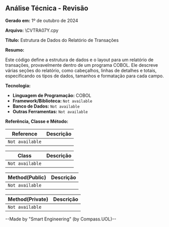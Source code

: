 ## Análise Técnica - Revisão

**Gerado em:** 1º de outubro de 2024

**Arquivo:**  \CVTRA07Y.cpy

**Título:**  Estrutura de Dados do Relatório de Transações

**Resumo:** 

Este código define a estrutura de dados e o layout para um relatório de transações, provavelmente dentro de um programa COBOL. Ele descreve várias seções do relatório, como cabeçalhos, linhas de detalhes e totais, especificando os tipos de dados, tamanhos e formatação para cada campo.

**Tecnologia:**

* **Linguagem de Programação:** COBOL 
* **Framework/Biblioteca:** `Not available`
* **Banco de Dados:** `Not available`
* **Outras Ferramentas:** `Not available`

**Referência, Classe e Método:**

| Reference | Descrição |
|---|---|
| `Not available` |  |

| Class | Descrição |
|---|---|
| `Not available` |  |

| Method(Public) | Descrição |
|---|---|
| `Not available` |  |

| Method(Private) | Descrição |
|---|---|
| `Not available` |  |

--Made by "Smart Engineering" (by Compass.UOL)--